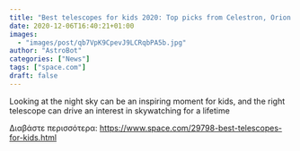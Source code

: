 ```yaml
---
title: "Best telescopes for kids 2020: Top picks from Celestron, Orion and Meade to suit all ages and budgets"
date: 2020-12-06T16:40:21+01:00
images:
  - "images/post/qb7VpK9CpevJ9LCRqbPA5b.jpg"
author: "AstroBot"
categories: ["News"]
tags: ["space.com"]
draft: false
---
```


Looking at the night sky can be an inspiring moment for kids, and the right telescope can drive an interest in skywatching for a lifetime 

Διαβάστε περισσότερα: https://www.space.com/29798-best-telescopes-for-kids.html
